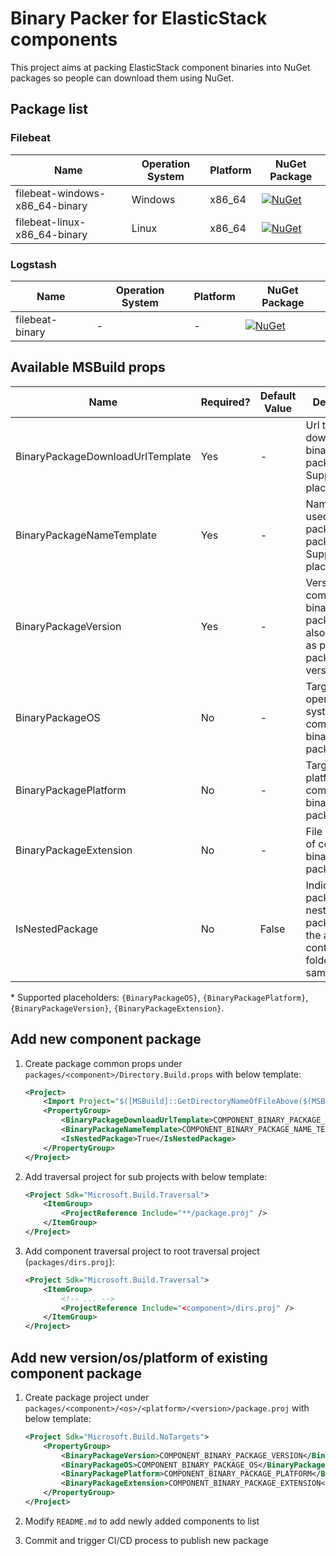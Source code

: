 # Binary Packer for ElasticStack components

This project aims at packing ElasticStack component binaries into NuGet packages so people can download them using NuGet.

## Package list

### Filebeat

| Name                           | Operation System | Platform | NuGet Package                                                                                                                                |
| ------------------------------ | ---------------- | -------- | -------------------------------------------------------------------------------------------------------------------------------------------- |
| filebeat-windows-x86_64-binary | Windows          | x86_64   | [![NuGet](https://img.shields.io/nuget/v/filebeat-windows-x86_64-binary.svg)](https://www.nuget.org/packages/filebeat-windows-x86_64-binary) |
| filebeat-linux-x86_64-binary   | Linux            | x86_64   | [![NuGet](https://img.shields.io/nuget/v/filebeat-linux-x86_64-binary.svg)](https://www.nuget.org/packages/filebeat-linux-x86_64-binary)     |

### Logstash

| Name            | Operation System | Platform | NuGet Package                                                                                                  |
| --------------- | ---------------- | -------- | -------------------------------------------------------------------------------------------------------------- |
| filebeat-binary | -                | -        | [![NuGet](https://img.shields.io/nuget/v/logstash-binary.svg)](https://www.nuget.org/packages/logstash-binary) |

## Available MSBuild props

| Name                             | Required? | Default Value | Description                                                                                         |
| -------------------------------- | --------- | ------------- | --------------------------------------------------------------------------------------------------- |
| BinaryPackageDownloadUrlTemplate | Yes       | -             | Url template to download binary package from. Support placeholders\*.                               |
| BinaryPackageNameTemplate        | Yes       | -             | Name to be used as packed package's id. Support placeholders\*.                                     |
| BinaryPackageVersion             | Yes       | -             | Version of component binary package, will also be used as packed package's version.                 |
| BinaryPackageOS                  | No        | -             | Target operation system of component binary package.                                                |
| BinaryPackagePlatform            | No        | -             | Target platform of component binary package.                                                        |
| BinaryPackageExtension           | No        | -             | File extension of component binary package.                                                         |
| IsNestedPackage                  | No        | False         | Indicates if the package is nested package (e.g. the archive file contains a folder with same name) |

\* Supported placeholders: `{BinaryPackageOS}`, `{BinaryPackagePlatform}`, `{BinaryPackageVersion}`, `{BinaryPackageExtension}`.

## Add new component package

1. Create package common props under `packages/<component>/Directory.Build.props` with below template:

   ```xml
   <Project>
       <Import Project="$([MSBuild]::GetDirectoryNameOfFileAbove($(MSBuildThisFileDirectory).., Directory.Build.props))/Directory.Build.props" />
       <PropertyGroup>
           <BinaryPackageDownloadUrlTemplate>COMPONENT_BINARY_PACKAGE_DOWNLOAD_URL_TEMPLATE</BinaryPackageDownloadUrlTemplate>
           <BinaryPackageNameTemplate>COMPONENT_BINARY_PACKAGE_NAME_TEMPLATE</BinaryPackageNameTemplate>
           <IsNestedPackage>True</IsNestedPackage>
       </PropertyGroup>
   </Project>
   ```

1. Add traversal project for sub projects with below template:

   ```xml
   <Project Sdk="Microsoft.Build.Traversal">
       <ItemGroup>
           <ProjectReference Include="**/package.proj" />
       </ItemGroup>
   </Project>
   ```

1. Add component traversal project to root traversal project (`packages/dirs.proj`):

   ```xml
   <Project Sdk="Microsoft.Build.Traversal">
       <ItemGroup>
           <!-- ... -->
           <ProjectReference Include="<component>/dirs.proj" />
       </ItemGroup>
   </Project>
   ```

## Add new version/os/platform of existing component package

1. Create package project under `packages/<component>/<os>/<platform>/<version>/package.proj` with below template:

   ```xml
   <Project Sdk="Microsoft.Build.NoTargets">
       <PropertyGroup>
           <BinaryPackageVersion>COMPONENT_BINARY_PACKAGE_VERSION</BinaryPackageVersion>
           <BinaryPackageOS>COMPONENT_BINARY_PACKAGE_OS</BinaryPackageOS>
           <BinaryPackagePlatform>COMPONENT_BINARY_PACKAGE_PLATFORM</BinaryPackagePlatform>
           <BinaryPackageExtension>COMPONENT_BINARY_PACKAGE_EXTENSION</BinaryPackageExtension>
       </PropertyGroup>
   </Project>
   ```

2. Modify `README.md` to add newly added components to list
3. Commit and trigger CI/CD process to publish new package
